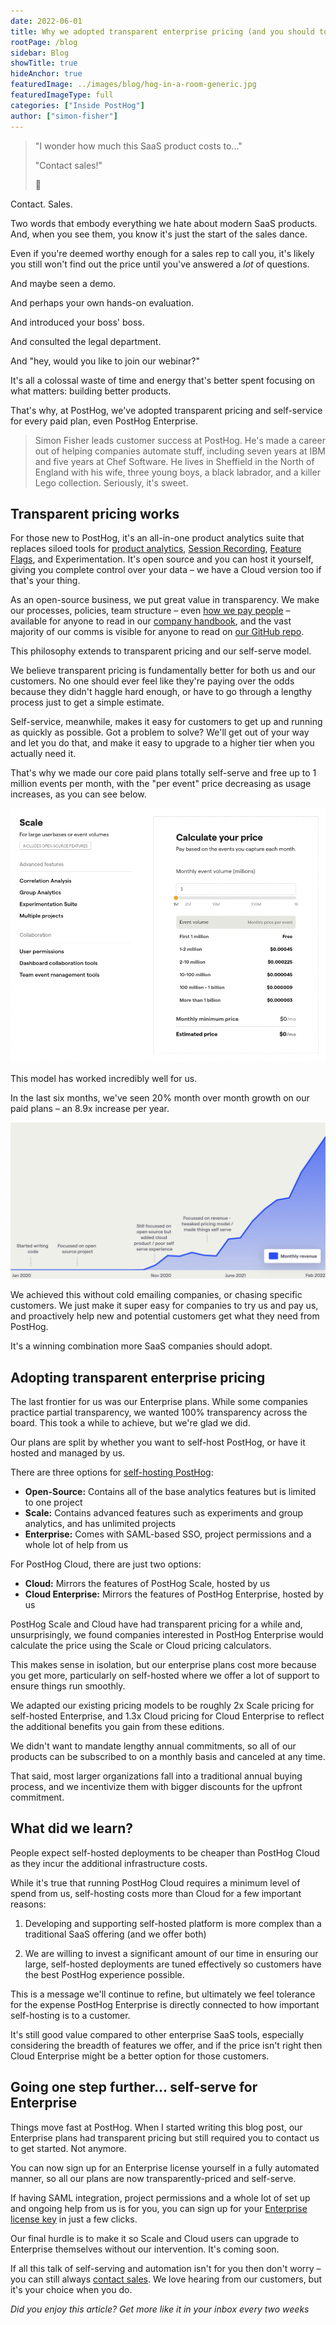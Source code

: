 ```yaml
---
date: 2022-06-01
title: Why we adopted transparent enterprise pricing (and you should too)
rootPage: /blog
sidebar: Blog
showTitle: true
hideAnchor: true
featuredImage: ../images/blog/hog-in-a-room-generic.jpg
featuredImageType: full
categories: ["Inside PostHog"]
author: ["simon-fisher"]
---
```


> "I wonder how much this SaaS product costs to..."
>
> "Contact sales!"
>
> 😤

Contact. Sales.

Two words that embody everything we hate about modern SaaS products. And, when you see them, you know it's just the start of the sales dance.

Even if you're deemed worthy enough for a sales rep to call you, it's likely you still won't find out the price until you've answered a _lot_ of questions.

And maybe seen a demo.

And perhaps your own hands-on evaluation.  

And introduced your boss' boss. 

And consulted the legal department.

And "hey, would you like to join our webinar?"

It's all a colossal waste of time and energy that's better spent focusing on what matters: building better products.

That's why, at PostHog, we've adopted transparent pricing and self-service for every paid plan, even PostHog Enterprise.

> Simon Fisher leads customer success at PostHog. He's made a career out of helping companies automate stuff, including seven years at IBM and five years at Chef Software. He lives in Sheffield in the North of England with his wife, three young boys, a black labrador, and a killer Lego collection. Seriously, it's sweet.

## Transparent pricing works

For those new to PostHog, it's an all-in-one product analytics suite that replaces siloed tools for [product analytics](/product#product-analytics), [Session Recording](/product/session-recording), [Feature Flags](/product/feature-flags), and Experimentation. It's open source and you can host it yourself, giving you complete control over your data – we have a Cloud version too if that's your thing. 

As an open-source business, we put great value in transparency. We make our processes, policies, team structure – even [how we pay people](/handbook/people/compensation) – available for anyone to read in our [company handbook](/handbook), and the vast majority of our comms is visible for anyone to read on [our GitHub repo](https://github.com/PostHog/posthog/issues).

This philosophy extends to transparent pricing and our self-serve model. 

We believe transparent pricing is fundamentally better for both us and our customers. No one should ever feel like they're paying over the odds because they didn't haggle hard enough, or have to go through a lengthy process just to get a simple estimate.

Self-service, meanwhile, makes it easy for customers to get up and running as quickly as possible. Got a problem to solve? We'll get out of your way and let you do that, and make it easy to upgrade to a higher tier when you actually need it.

That's why we made our core paid plans totally self-serve and free up to 1 million events per month, with the "per event" price decreasing as usage increases, as you can see below.

![PostHog pricing calc](../images/blog/enterprise-pricing-blog/pricing-calc.png)

This model has worked incredibly well for us. 

In the last six months, we've seen 20% month over month growth on our paid plans – an 8.9x increase per year. 

![PostHog's revenue going sharply up and to the right](../images/blog/pricing-lesson/revenue-pricing.png)

We achieved this without cold emailing companies, or chasing specific customers. We just make it super easy for companies to try us and pay us, and proactively help new and potential customers get what they need from PostHog.

It's a winning combination more SaaS companies should adopt.

## Adopting transparent enterprise pricing

The last frontier for us was our Enterprise plans. While some companies practice partial transparency, we wanted 100% transparency across the board. This took a while to achieve, but we're glad we did.

Our plans are split by whether you want to self-host PostHog, or have it hosted and managed by us.

There are three options for [self-hosting PostHog](/pricing):

- **Open-Source:** Contains all of the base analytics features but is limited to one project
- **Scale:** Contains advanced features such as experiments and group analytics, and has unlimited projects
- **Enterprise:** Comes with SAML-based SSO, project permissions and a whole lot of help from us

For PostHog Cloud, there are just two options:

- **Cloud:** Mirrors the features of PostHog Scale, hosted by us
- **Cloud Enterprise:** Mirrors the features of PostHog Enterprise, hosted by us

PostHog Scale and Cloud have had transparent pricing for a while and, unsurprisingly, we found companies interested in PostHog Enterprise would calculate the price using the Scale or Cloud pricing calculators. 

This makes sense in isolation, but our enterprise plans cost more because you get more, particularly on self-hosted where we offer a lot of support to ensure things run smoothly.

We adapted our existing pricing models to be roughly 2x Scale pricing for self-hosted Enterprise, and 1.3x Cloud pricing for Cloud Enterprise to reflect the additional benefits you gain from these editions.

We didn't want to mandate lengthy annual commitments, so all of our products can be subscribed to on a monthly basis and canceled at any time.

That said, most larger organizations fall into a traditional annual buying process, and we incentivize them with bigger discounts for the upfront commitment.

## What did we learn?

People expect self-hosted deployments to be cheaper than PostHog Cloud as they incur the additional infrastructure 
costs. 

While it's true that running PostHog Cloud requires a minimum level of spend from us, self-hosting costs more than Cloud for a few important reasons:

1. Developing and supporting self-hosted platform is more complex than a traditional SaaS offering (and we offer both)

2. We are willing to invest a significant amount of our time in ensuring our large, self-hosted deployments are tuned effectively so customers have the best PostHog experience possible. 

This is a message we'll continue to refine, but ultimately we feel tolerance for the expense PostHog Enterprise is directly connected to how important self-hosting is to a customer. 

It's still good value compared to other enterprise SaaS tools, especially considering the breadth of features we offer, and if the price isn't right then Cloud Enterprise might be a better option for those customers.

## Going one step further... self-serve for Enterprise

Things move fast at PostHog. When I started writing this blog post, our Enterprise plans had transparent pricing but still required you to contact us to get started. Not anymore.

You can now sign up for an Enterprise license yourself in a fully automated manner, so all our plans are now transparently-priced and self-serve.

If having SAML integration, project permissions and a whole lot of set up and ongoing help from us is for you, you can sign up for your [Enterprise license key](https://license.posthog.com/?price_id=price_1L1AeWEuIatRXSdzj0Y5ioOU) in just a few clicks.

Our final hurdle is to make it so Scale and Cloud users can upgrade to Enterprise themselves without our intervention. It's coming soon.

If all this talk of self-serving and automation isn't for you then don't worry – you can still always [contact sales](/signup/self-host/get-in-touch?plan=enterprise&demo=enterprise#contact). We love hearing from our customers, but it's your choice when you do.

_Did you enjoy this article? Get more like it in your inbox every two weeks_
 <NewsletterForm
compact
/>